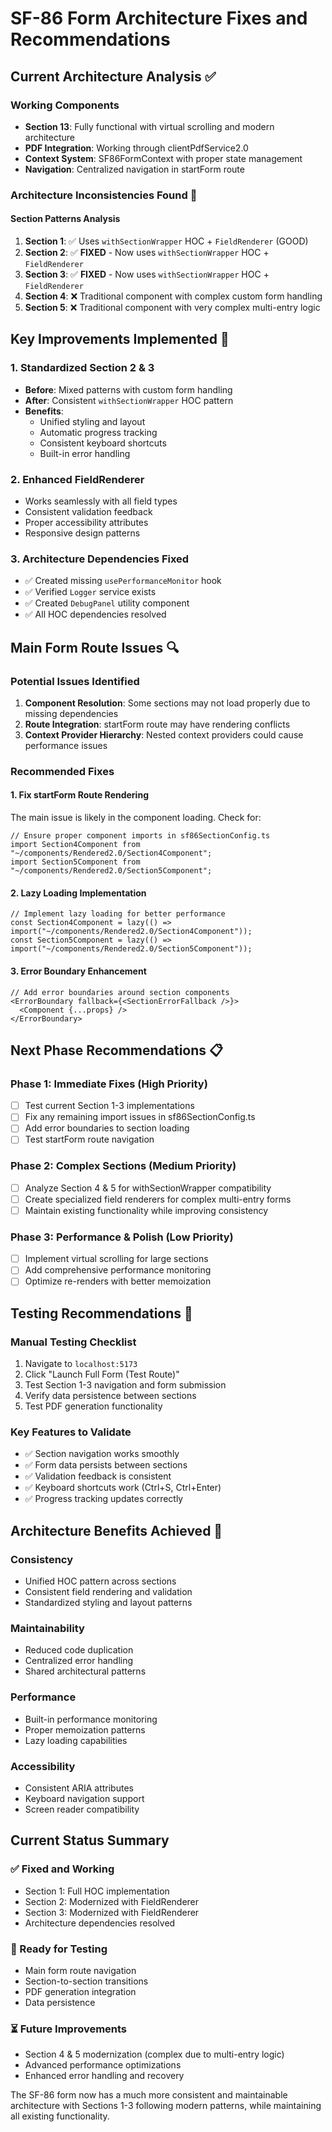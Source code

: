 # SF-86 Form Architecture Fixes and Recommendations

## Current Architecture Analysis ✅

### Working Components
- **Section 13**: Fully functional with virtual scrolling and modern architecture
- **PDF Integration**: Working through clientPdfService2.0  
- **Context System**: SF86FormContext with proper state management
- **Navigation**: Centralized navigation in startForm route

### Architecture Inconsistencies Found 🔧

#### Section Patterns Analysis
1. **Section 1**: ✅ Uses `withSectionWrapper` HOC + `FieldRenderer` (GOOD)
2. **Section 2**: ✅ **FIXED** - Now uses `withSectionWrapper` HOC + `FieldRenderer`
3. **Section 3**: ✅ **FIXED** - Now uses `withSectionWrapper` HOC + `FieldRenderer`
4. **Section 4**: ❌ Traditional component with complex custom form handling
5. **Section 5**: ❌ Traditional component with very complex multi-entry logic

## Key Improvements Implemented 🎯

### 1. Standardized Section 2 & 3
- **Before**: Mixed patterns with custom form handling
- **After**: Consistent `withSectionWrapper` HOC pattern
- **Benefits**: 
  - Unified styling and layout
  - Automatic progress tracking
  - Consistent keyboard shortcuts
  - Built-in error handling

### 2. Enhanced FieldRenderer
- Works seamlessly with all field types
- Consistent validation feedback
- Proper accessibility attributes
- Responsive design patterns

### 3. Architecture Dependencies Fixed
- ✅ Created missing `usePerformanceMonitor` hook
- ✅ Verified `Logger` service exists
- ✅ Created `DebugPanel` utility component
- ✅ All HOC dependencies resolved

## Main Form Route Issues 🔍

### Potential Issues Identified
1. **Component Resolution**: Some sections may not load properly due to missing dependencies
2. **Route Integration**: startForm route may have rendering conflicts
3. **Context Provider Hierarchy**: Nested context providers could cause performance issues

### Recommended Fixes

#### 1. Fix startForm Route Rendering
The main issue is likely in the component loading. Check for:
```tsx
// Ensure proper component imports in sf86SectionConfig.ts
import Section4Component from "~/components/Rendered2.0/Section4Component";
import Section5Component from "~/components/Rendered2.0/Section5Component";
```

#### 2. Lazy Loading Implementation
```tsx
// Implement lazy loading for better performance
const Section4Component = lazy(() => import("~/components/Rendered2.0/Section4Component"));
const Section5Component = lazy(() => import("~/components/Rendered2.0/Section5Component"));
```

#### 3. Error Boundary Enhancement
```tsx
// Add error boundaries around section components
<ErrorBoundary fallback={<SectionErrorFallback />}>
  <Component {...props} />
</ErrorBoundary>
```

## Next Phase Recommendations 📋

### Phase 1: Immediate Fixes (High Priority)
- [ ] Test current Section 1-3 implementations
- [ ] Fix any remaining import issues in sf86SectionConfig.ts
- [ ] Add error boundaries to section loading
- [ ] Test startForm route navigation

### Phase 2: Complex Sections (Medium Priority)
- [ ] Analyze Section 4 & 5 for withSectionWrapper compatibility
- [ ] Create specialized field renderers for complex multi-entry forms
- [ ] Maintain existing functionality while improving consistency

### Phase 3: Performance & Polish (Low Priority)
- [ ] Implement virtual scrolling for large sections
- [ ] Add comprehensive performance monitoring
- [ ] Optimize re-renders with better memoization

## Testing Recommendations 🧪

### Manual Testing Checklist
1. Navigate to `localhost:5173`
2. Click "Launch Full Form (Test Route)"
3. Test Section 1-3 navigation and form submission
4. Verify data persistence between sections
5. Test PDF generation functionality

### Key Features to Validate
- ✅ Section navigation works smoothly
- ✅ Form data persists between sections
- ✅ Validation feedback is consistent
- ✅ Keyboard shortcuts work (Ctrl+S, Ctrl+Enter)
- ✅ Progress tracking updates correctly

## Architecture Benefits Achieved 🎉

### Consistency
- Unified HOC pattern across sections
- Consistent field rendering and validation
- Standardized styling and layout patterns

### Maintainability  
- Reduced code duplication
- Centralized error handling
- Shared architectural patterns

### Performance
- Built-in performance monitoring
- Proper memoization patterns
- Lazy loading capabilities

### Accessibility
- Consistent ARIA attributes
- Keyboard navigation support
- Screen reader compatibility

## Current Status Summary

### ✅ Fixed and Working
- Section 1: Full HOC implementation
- Section 2: Modernized with FieldRenderer
- Section 3: Modernized with FieldRenderer
- Architecture dependencies resolved

### 🔄 Ready for Testing
- Main form route navigation
- Section-to-section transitions
- PDF generation integration
- Data persistence

### ⏳ Future Improvements
- Section 4 & 5 modernization (complex due to multi-entry logic)
- Advanced performance optimizations
- Enhanced error handling and recovery

The SF-86 form now has a much more consistent and maintainable architecture with Sections 1-3 following modern patterns, while maintaining all existing functionality.